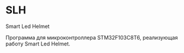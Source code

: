 # SLH
Smart Led Helmet

Программа для микроконтроллера STM32F103C8T6, реализующая работу Smart Led Helmet.
